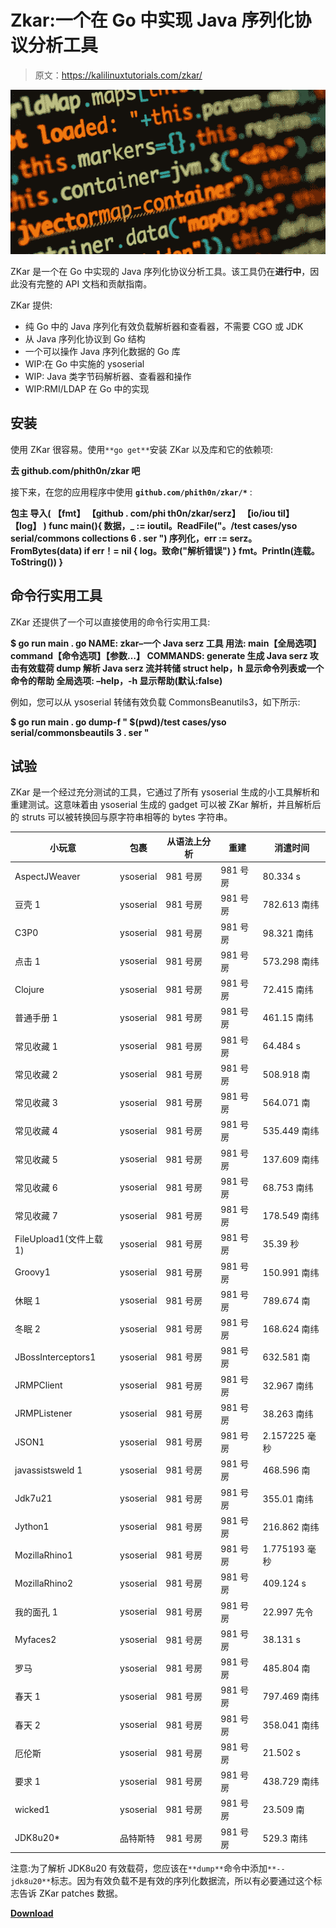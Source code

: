 # Zkar:一个在 Go 中实现 Java 序列化协议分析工具

> 原文：<https://kalilinuxtutorials.com/zkar/>

[![](img//b73ca7bae385be116e5e7d809a7aebd2.png)](https://blogger.googleusercontent.com/img/b/R29vZ2xl/AVvXsEhmuaXwdvC5bcd779Z3-7XqnBqNf-hlPdFhA4oSsAMLpvV9qMWuAF1vISMGdGtiP0cRM0-dPvM-NUhLKxjJxSADud0OkjD3Q1uGVXqgsbUSl0GApLQ8YTSq5JWYVjM250GK8xaaMQdiTRdACFTWe6L7_YLdKfA170ZTgyLJB11g2FrbaF1WVZs1t7hy/s728/JavaSerialization%20(1).png)

ZKar 是一个在 Go 中实现的 Java 序列化协议分析工具。该工具仍在**进行中**，因此没有完整的 API 文档和贡献指南。

ZKar 提供:

*   纯 Go 中的 Java 序列化有效负载解析器和查看器，不需要 CGO 或 JDK
*   从 Java 序列化协议到 Go 结构
*   一个可以操作 Java 序列化数据的 Go 库
*   WIP:在 Go 中实施的 ysoserial
*   WIP: Java 类字节码解析器、查看器和操作
*   WIP:RMI/LDAP 在 Go 中的实现

## 安装

使用 ZKar 很容易。使用`**go get**`安装 ZKar 以及库和它的依赖项:

**去 github.com/phith0n/zkar 吧**

接下来，在您的应用程序中使用 **`github.com/phith0n/zkar/*`** :

**包主
导入(
【fmt】
【github . com/phi th0n/zkar/serz】
【io/iou til】
【log】
)
func main(){
数据，_ := ioutil。ReadFile("。/test cases/yso serial/commons collections 6 . ser ")
序列化，err := serz。FromBytes(data)
if err！= nil {
log。致命("解析错误")
}
fmt。Println(连载。ToString())
}**

## 命令行实用工具

ZKar 还提供了一个可以直接使用的命令行实用工具:

**$ go run main . go
NAME:
zkar–一个 Java serz 工具
用法:
main【全局选项】command【命令选项】【参数…】
COMMANDS:
generate 生成 Java serz 攻击有效载荷
dump 解析 Java serz 流并转储 struct
help，h 显示命令列表或一个命令的帮助
全局选项:
–help，-h 显示帮助(默认:false)**

例如，您可以从 ysoserial 转储有效负载 CommonsBeanutils3，如下所示:

**$ go run main . go dump-f " $(pwd)/test cases/yso serial/commonsbeautils 3 . ser "**

## 试验

ZKar 是一个经过充分测试的工具，它通过了所有 ysoserial 生成的小工具解析和重建测试。这意味着由 ysoserial 生成的 gadget 可以被 ZKar 解析，并且解析后的 struts 可以被转换回与原字符串相等的 bytes 字符串。

| 小玩意 | 包裹 | 从语法上分析 | 重建 | 消遣时间 |
| --- | --- | --- | --- | --- |
| AspectJWeaver | ysoserial | 981 号房 | 981 号房 | 80.334 s |
| 豆壳 1 | ysoserial | 981 号房 | 981 号房 | 782.613 南纬 |
| C3P0 | ysoserial | 981 号房 | 981 号房 | 98.321 南纬 |
| 点击 1 | ysoserial | 981 号房 | 981 号房 | 573.298 南纬 |
| Clojure | ysoserial | 981 号房 | 981 号房 | 72.415 南纬 |
| 普通手册 1 | ysoserial | 981 号房 | 981 号房 | 461.15 南纬 |
| 常见收藏 1 | ysoserial | 981 号房 | 981 号房 | 64.484 s |
| 常见收藏 2 | ysoserial | 981 号房 | 981 号房 | 508.918 南 |
| 常见收藏 3 | ysoserial | 981 号房 | 981 号房 | 564.071 南 |
| 常见收藏 4 | ysoserial | 981 号房 | 981 号房 | 535.449 南纬 |
| 常见收藏 5 | ysoserial | 981 号房 | 981 号房 | 137.609 南纬 |
| 常见收藏 6 | ysoserial | 981 号房 | 981 号房 | 68.753 南纬 |
| 常见收藏 7 | ysoserial | 981 号房 | 981 号房 | 178.549 南纬 |
| FileUpload1(文件上载 1) | ysoserial | 981 号房 | 981 号房 | 35.39 秒 |
| Groovy1 | ysoserial | 981 号房 | 981 号房 | 150.991 南纬 |
| 休眠 1 | ysoserial | 981 号房 | 981 号房 | 789.674 南 |
| 冬眠 2 | ysoserial | 981 号房 | 981 号房 | 168.624 南纬 |
| JBossInterceptors1 | ysoserial | 981 号房 | 981 号房 | 632.581 南 |
| JRMPClient | ysoserial | 981 号房 | 981 号房 | 32.967 南纬 |
| JRMPListener | ysoserial | 981 号房 | 981 号房 | 38.263 南纬 |
| JSON1 | ysoserial | 981 号房 | 981 号房 | 2.157225 毫秒 |
| javassistsweld 1 | ysoserial | 981 号房 | 981 号房 | 468.596 南 |
| Jdk7u21 | ysoserial | 981 号房 | 981 号房 | 355.01 南纬 |
| Jython1 | ysoserial | 981 号房 | 981 号房 | 216.862 南纬 |
| MozillaRhino1 | ysoserial | 981 号房 | 981 号房 | 1.775193 毫秒 |
| MozillaRhino2 | ysoserial | 981 号房 | 981 号房 | 409.124 s |
| 我的面孔 1 | ysoserial | 981 号房 | 981 号房 | 22.997 先令 |
| Myfaces2 | ysoserial | 981 号房 | 981 号房 | 38.131 s |
| 罗马 | ysoserial | 981 号房 | 981 号房 | 485.804 南 |
| 春天 1 | ysoserial | 981 号房 | 981 号房 | 797.469 南纬 |
| 春天 2 | ysoserial | 981 号房 | 981 号房 | 358.041 南纬 |
| 厄伦斯 | ysoserial | 981 号房 | 981 号房 | 21.502 s |
| 要求 1 | ysoserial | 981 号房 | 981 号房 | 438.729 南纬 |
| wicked1 | ysoserial | 981 号房 | 981 号房 | 23.509 南 |
| JDK8u20* | 品特斯特 | 981 号房 | 981 号房 | 529.3 南纬 |

注意:为了解析 JDK8u20 有效载荷，您应该在`**dump**`命令中添加`**--jdk8u20**`标志。因为有效负载不是有效的序列化数据流，所以有必要通过这个标志告诉 ZKar patches 数据。

[**Download**](https://github.com/phith0n/zkar)